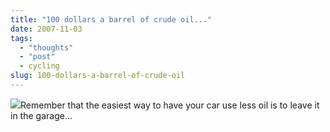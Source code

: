 ```yaml
---
title: "100 dollars a barrel of crude oil..."
date: 2007-11-03
tags: 
  - "thoughts"
  - "post"
  - cycling
slug: 100-dollars-a-barrel-of-crude-oil
---
```


[![](/assets/images/movable-type-blog-archives/biketec-flyer.jpg)](http://codeconsult.ch/bertrand/archives/000589.html)Remember that the easiest way to have your car use less oil is to leave it in the garage...
